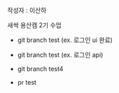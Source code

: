 작성자 : 이산하

새싹 용산캠 2기 수업

- git branch test (ex. 로그인 ui 완료)
- git branch test (ex. 로그인 api)

- git branch test4

- pr test
